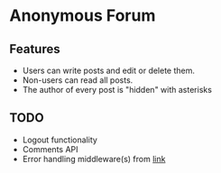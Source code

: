 # Anonymous Forum

## Features

- Users can write posts and edit or delete them.
- Non-users can read all posts.
- The author of every post is "hidden" with asterisks

## TODO

- Logout functionality
- Comments API
- Error handling middleware(s) from [link](https://scoutapm.com/blog/express-error-handling)
